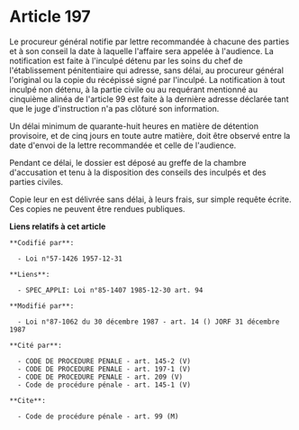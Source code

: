 # Article 197

Le procureur général notifie par lettre recommandée à chacune des parties et à son conseil la date à laquelle l'affaire sera
appelée à l'audience. La notification est faite à l'inculpé détenu par les soins du chef de l'établissement pénitentiaire qui
adresse, sans délai, au procureur général l'original ou la copie du récépissé signé par l'inculpé. La notification à tout
inculpé non détenu, à la partie civile ou au requérant mentionné au cinquième alinéa de l'article 99 est faite à la dernière
adresse déclarée tant que le juge d'instruction n'a pas clôturé son information. 

Un délai minimum de quarante-huit heures en matière de détention provisoire, et de cinq jours en toute autre matière, doit
être observé entre la date d'envoi de la lettre recommandée et celle de l'audience. 

Pendant ce délai, le dossier est déposé au greffe de la chambre d'accusation et tenu à la disposition des conseils des
inculpés et des parties civiles. 

Copie leur en est délivrée sans délai, à leurs frais, sur simple requête écrite. Ces copies ne peuvent être rendues
publiques.

**Liens relatifs à cet article**

	**Codifié par**:

	  - Loi n°57-1426 1957-12-31

	**Liens**:

	  - SPEC_APPLI: Loi n°85-1407 1985-12-30 art. 94

	**Modifié par**:

	  - Loi n°87-1062 du 30 décembre 1987 - art. 14 () JORF 31 décembre 1987

	**Cité par**:

	  - CODE DE PROCEDURE PENALE - art. 145-2 (V)
	  - CODE DE PROCEDURE PENALE - art. 197-1 (V)
	  - CODE DE PROCEDURE PENALE - art. 209 (V)
	  - Code de procédure pénale - art. 145-1 (V)

	**Cite**:

	  - Code de procédure pénale - art. 99 (M)
